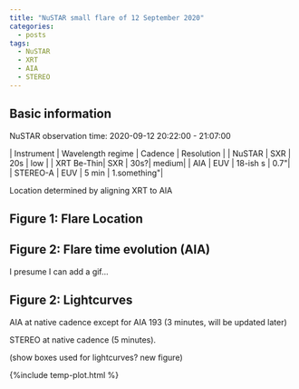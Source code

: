 ```yaml
---
title: "NuSTAR small flare of 12 September 2020"
categories:
  - posts
tags:
  - NuSTAR
  - XRT
  - AIA
  - STEREO
---
```


## Basic information

NuSTAR observation time: 2020-09-12 20:22:00 - 21:07:00

| Instrument | Wavelength regime | Cadence | Resolution |
| NuSTAR | SXR | 20s | low |
| XRT Be-Thin| SXR | 30s?| medium|
| AIA | EUV | 18-ish s | 0.7"|
| STEREO-A | EUV | 5 min | 1.something"|

Location determined by aligning XRT to AIA

## Figure 1: Flare Location

## Figure 2: Flare time evolution (AIA)

I presume I can add a gif...

## Figure 2: Lightcurves

AIA at native cadence except for AIA 193 (3 minutes, will be updated later)

STEREO at native cadence (5 minutes).

(show boxes used for lightcurves? new figure)

{%include temp-plot.html %} 
